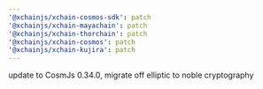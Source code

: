 ```yaml
---
'@xchainjs/xchain-cosmos-sdk': patch
'@xchainjs/xchain-mayachain': patch
'@xchainjs/xchain-thorchain': patch
'@xchainjs/xchain-cosmos': patch
'@xchainjs/xchain-kujira': patch
---
```


update to CosmJs 0.34.0, migrate off elliptic to noble cryptography
